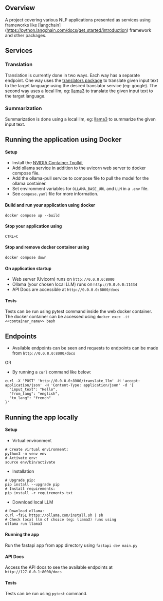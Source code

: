 ## Overview
A project covering various NLP applications presented as services using frameworks like [langchain] (https://python.langchain.com/docs/get_started/introduction) framework and other packages.

## Services
### Translation
Translation is currently done in two ways. Each way has a separate endpoint. One way uses the [translators package](https://pypi.org/project/translators/) to translate given input text to the target language using the desired translator service (eg: google). The second way uses a local llm, eg: [llama3](https://ollama.com/library/llama3) to translate the given input text to the target language.

### Summarization
Summarization is done using a local llm, eg: [llama3](https://ollama.com/library/llama3) to summarize the given input text.

## Running the application using Docker
#### Setup
* Install the [NVIDIA Container Toolkit](https://github.com/NVIDIA/nvidia-container-toolkit)
* Add ollama service in addition to the uvicorn web server to docker compose file.
* Add the ollama-pull service to compose file to pull the model for the ollama container.
* Set environment variables for `OLLAMA_BASE_URL` and `LLM` in a `.env` file.
* See `compose.yaml` file for more information.


#### Build and run your application using docker
```shell
docker compose up --build
```
#### Stop your application using
```shell
CTRL+C
```
#### Stop and remove docker container using
```shell
docker compose down
```

#### On application startup
* Web server (Uvicorn) runs on ```http://0.0.0.0:8000```
* Ollama (your chosen local LLM) runs on ```http://0.0.0.0:11434```
* API Docs are accessible at ```http://0.0.0.0:8000/docs```

#### Tests
Tests can be run using pytest command inside the web docker container. The docker container can be accessed using ```docker exec -it <<container_name>> bash```

## Endpoints
* Available endpoints can be seen and requests to endpoints can be made from ```http://0.0.0.0:8000/docs```

OR

* By running a `curl` command like below:
```shell
curl -X 'POST' 'http://0.0.0.0:8000/translate_llm' -H 'accept: application/json' -H 'Content-Type: application/json' -d '{
  "input_text": "Hello",
  "from_lang": "english",
  "to_lang": "french"
}'
```

## Running the app locally
#### Setup
* Virtual environment
```
# Create virtual environment:
python3 -m venv env
# Activate env:
source env/bin/activate
```
* Installation
```
# Upgrade pip:
pip install --upgrade pip
# Install requirements:
pip install -r requirements.txt
```

* Download local LLM
```
# Download ollama:
curl -fsSL https://ollama.com/install.sh | sh
# Check local llm of choice (eg: llama3) runs using
ollama run llama3
```

#### Running the app
Run the fastapi app from app directory using
```fastapi dev main.py```

#### API Docs
Access the API docs to see the available endpoints at
```http://127.0.0.1:8000/docs```

#### Tests
Tests can be run using `pytest` command.
